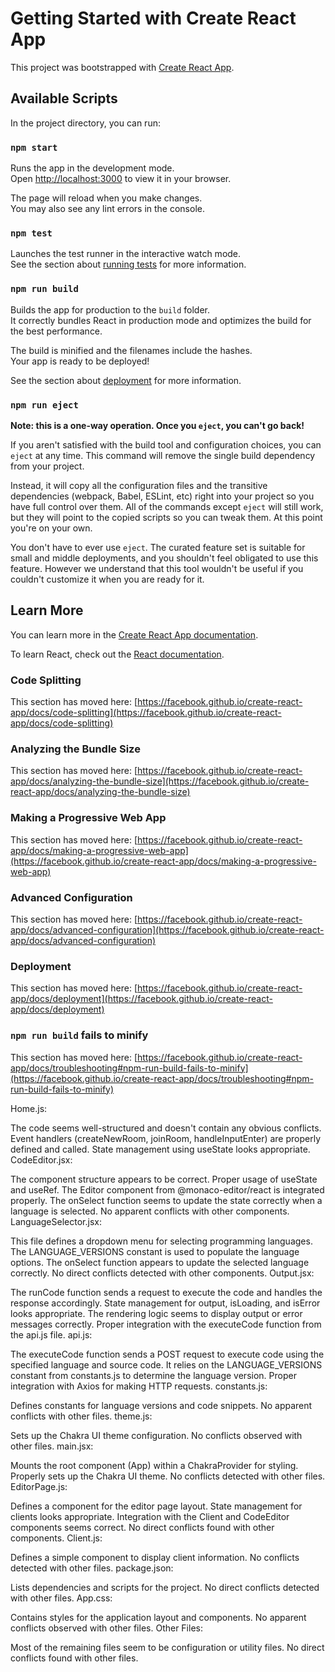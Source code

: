 # Getting Started with Create React App

This project was bootstrapped with [Create React App](https://github.com/facebook/create-react-app).

## Available Scripts

In the project directory, you can run:

### `npm start`

Runs the app in the development mode.\
Open [http://localhost:3000](http://localhost:3000) to view it in your browser.

The page will reload when you make changes.\
You may also see any lint errors in the console.

### `npm test`

Launches the test runner in the interactive watch mode.\
See the section about [running tests](https://facebook.github.io/create-react-app/docs/running-tests) for more information.

### `npm run build`

Builds the app for production to the `build` folder.\
It correctly bundles React in production mode and optimizes the build for the best performance.

The build is minified and the filenames include the hashes.\
Your app is ready to be deployed!

See the section about [deployment](https://facebook.github.io/create-react-app/docs/deployment) for more information.

### `npm run eject`

**Note: this is a one-way operation. Once you `eject`, you can't go back!**

If you aren't satisfied with the build tool and configuration choices, you can `eject` at any time. This command will remove the single build dependency from your project.

Instead, it will copy all the configuration files and the transitive dependencies (webpack, Babel, ESLint, etc) right into your project so you have full control over them. All of the commands except `eject` will still work, but they will point to the copied scripts so you can tweak them. At this point you're on your own.

You don't have to ever use `eject`. The curated feature set is suitable for small and middle deployments, and you shouldn't feel obligated to use this feature. However we understand that this tool wouldn't be useful if you couldn't customize it when you are ready for it.

## Learn More

You can learn more in the [Create React App documentation](https://facebook.github.io/create-react-app/docs/getting-started).

To learn React, check out the [React documentation](https://reactjs.org/).

### Code Splitting

This section has moved here: [https://facebook.github.io/create-react-app/docs/code-splitting](https://facebook.github.io/create-react-app/docs/code-splitting)

### Analyzing the Bundle Size

This section has moved here: [https://facebook.github.io/create-react-app/docs/analyzing-the-bundle-size](https://facebook.github.io/create-react-app/docs/analyzing-the-bundle-size)

### Making a Progressive Web App

This section has moved here: [https://facebook.github.io/create-react-app/docs/making-a-progressive-web-app](https://facebook.github.io/create-react-app/docs/making-a-progressive-web-app)

### Advanced Configuration

This section has moved here: [https://facebook.github.io/create-react-app/docs/advanced-configuration](https://facebook.github.io/create-react-app/docs/advanced-configuration)

### Deployment

This section has moved here: [https://facebook.github.io/create-react-app/docs/deployment](https://facebook.github.io/create-react-app/docs/deployment)

### `npm run build` fails to minify

This section has moved here: [https://facebook.github.io/create-react-app/docs/troubleshooting#npm-run-build-fails-to-minify](https://facebook.github.io/create-react-app/docs/troubleshooting#npm-run-build-fails-to-minify)



Home.js:

The code seems well-structured and doesn't contain any obvious conflicts.
Event handlers (createNewRoom, joinRoom, handleInputEnter) are properly defined and called.
State management using useState looks appropriate.
CodeEditor.jsx:

The component structure appears to be correct.
Proper usage of useState and useRef.
The Editor component from @monaco-editor/react is integrated properly.
The onSelect function seems to update the state correctly when a language is selected.
No apparent conflicts with other components.
LanguageSelector.jsx:

This file defines a dropdown menu for selecting programming languages.
The LANGUAGE_VERSIONS constant is used to populate the language options.
The onSelect function appears to update the selected language correctly.
No direct conflicts detected with other components.
Output.jsx:

The runCode function sends a request to execute the code and handles the response accordingly.
State management for output, isLoading, and isError looks appropriate.
The rendering logic seems to display output or error messages correctly.
Proper integration with the executeCode function from the api.js file.
api.js:

The executeCode function sends a POST request to execute code using the specified language and source code.
It relies on the LANGUAGE_VERSIONS constant from constants.js to determine the language version.
Proper integration with Axios for making HTTP requests.
constants.js:

Defines constants for language versions and code snippets.
No apparent conflicts with other files.
theme.js:

Sets up the Chakra UI theme configuration.
No conflicts observed with other files.
main.jsx:

Mounts the root component (App) within a ChakraProvider for styling.
Properly sets up the Chakra UI theme.
No conflicts detected with other files.
EditorPage.js:

Defines a component for the editor page layout.
State management for clients looks appropriate.
Integration with the Client and CodeEditor components seems correct.
No direct conflicts found with other components.
Client.js:

Defines a simple component to display client information.
No conflicts detected with other files.
package.json:

Lists dependencies and scripts for the project.
No direct conflicts detected with other files.
App.css:

Contains styles for the application layout and components.
No apparent conflicts observed with other files.
Other Files:

Most of the remaining files seem to be configuration or utility files.
No direct conflicts found with other files.